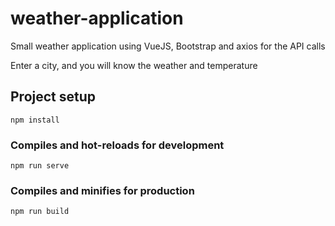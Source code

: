# weather-application

Small weather application using VueJS, Bootstrap and axios for the API calls

Enter a city, and you will know the weather and temperature

## Project setup
```
npm install
```

### Compiles and hot-reloads for development
```
npm run serve
```

### Compiles and minifies for production
```
npm run build
```

